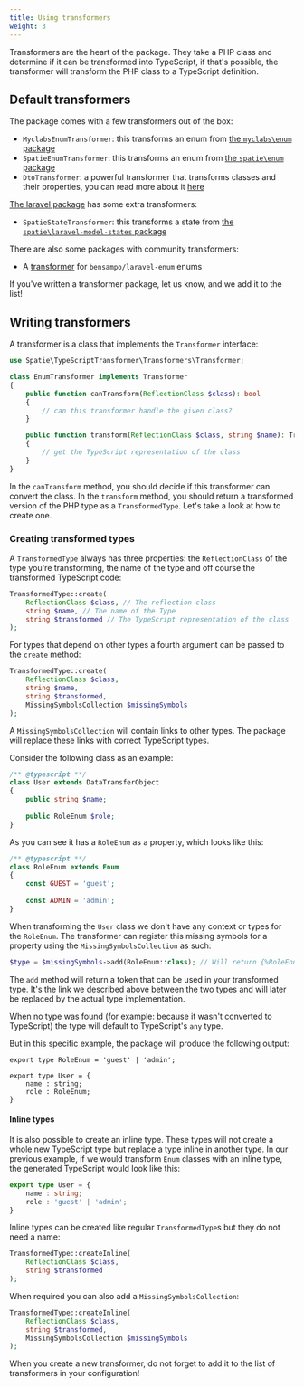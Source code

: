 ```yaml
---
title: Using transformers
weight: 3
---
```


Transformers are the heart of the package. They take a PHP class and determine if it can be transformed into TypeScript, if that's possible, the transformer will transform the PHP class to a TypeScript definition.

## Default transformers

The package comes with a few transformers out of the box:

- `MyclabsEnumTransformer`: this transforms an enum from [the `myclabs\enum` package](https://github.com/myclab/enum)
- `SpatieEnumTransformer`: this transforms an enum from [the `spatie\enum` package](https://github.com/spatie/enum)
- `DtoTransformer`: a powerful transformer that transforms classes and their properties, you can read more about it [here](https://docs.spatie.be/typescript-transformer/v1/dtos/transforming/)

[The laravel package](docs/typescript-transformer/v1/laravel/installation-and-setup) has some extra transformers:

- `SpatieStateTransformer`: this transforms a state from [the `spatie\laravel-model-states` package](https://github.com/spatie/laravel-model-status)

There are also some packages with community transformers:

- A [transformer](https://github.com/wt-health/laravel-enum-transformer) for `bensampo/laravel-enum` enums

If you've written a transformer package, let us know, and we add it to the list!

## Writing transformers

A transformer is a class that implements the `Transformer` interface:

```php
use Spatie\TypeScriptTransformer\Transformers\Transformer;

class EnumTransformer implements Transformer
{
    public function canTransform(ReflectionClass $class): bool
    {
        // can this transformer handle the given class?
    }

    public function transform(ReflectionClass $class, string $name): TransformedType
    {
        // get the TypeScript representation of the class
    }
}
```

In the `canTransform` method, you should decide if this transformer can convert the class. In the `transform` method, you should return a transformed version of the PHP type as a `TransformedType`. Let's take a look at how to create one.

### Creating transformed types

A `TransformedType` always has three properties: the `ReflectionClass` of the type you're transforming, the name of the type and off course the transformed TypeScript code:

```php
TransformedType::create(
    ReflectionClass $class, // The reflection class
    string $name, // The name of the Type
    string $transformed // The TypeScript representation of the class
);
```

For types that depend on other types a fourth argument can be passed to the `create` method:

```php
TransformedType::create(
    ReflectionClass $class,
    string $name,
    string $transformed,
    MissingSymbolsCollection $missingSymbols
);
```

A `MissingSymbolsCollection` will contain links to other types. The package will replace these links with correct TypeScript types. 

Consider the following class as an example:

```php
/** @typescript **/
class User extends DataTransferObject
{
    public string $name;
    
    public RoleEnum $role;
}
```

As you can see it has a `RoleEnum` as a property, which looks like this:

```php
/** @typescript **/
class RoleEnum extends Enum
{
    const GUEST = 'guest';
    
    const ADMIN = 'admin';
}
```

When transforming the `User` class we don't have any context or types for the `RoleEnum`. The transformer can register this missing symbols for a property using the `MissingSymbolsCollection` as such: 

```php
$type = $missingSymbols->add(RoleEnum::class); // Will return {%RoleEnum::class%}
```

The `add` method will return a token that can be used in your transformed type. It's the link we described above between the two types and will later be replaced by the actual type implementation.

When no type was found (for example: because it wasn't converted to TypeScript) the type will default to TypeScript's `any` type.

But in this specific example, the package will produce the following output:

```tsx
export type RoleEnum = 'guest' | 'admin';

export type User = {
    name : string;
    role : RoleEnum;
}
```

#### Inline types

It is also possible to create an inline type. These types will not create a whole new TypeScript type but replace a type inline in another type. In our previous example, if we would transform `Enum` classes with an inline type, the generated TypeScript would look like this:

```ts
export type User = {
    name : string;
    role : 'guest' | 'admin';
}
```

Inline types can be created like regular `TransformedType`s but they do not need a name:

```php
TransformedType::createInline(
    ReflectionClass $class,
    string $transformed
);
```

When required you can also add a `MissingSymbolsCollection`:

```php
TransformedType::createInline(
    ReflectionClass $class,
    string $transformed,
    MissingSymbolsCollection $missingSymbols
);
```

When you create a new transformer, do not forget to add it to the list of transformers in your configuration!
